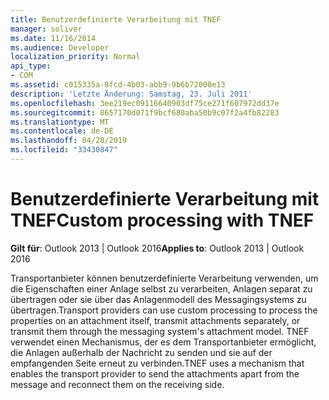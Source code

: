 ```yaml
---
title: Benutzerdefinierte Verarbeitung mit TNEF
manager: soliver
ms.date: 11/16/2014
ms.audience: Developer
localization_priority: Normal
api_type:
- COM
ms.assetid: c015335a-8fcd-4b03-abb9-9b6b72000e13
description: 'Letzte Änderung: Samstag, 23. Juli 2011'
ms.openlocfilehash: 3ee219ec09116640903df75ce271f607972dd37e
ms.sourcegitcommit: 8657170d071f9bcf680aba50b9c07f2a4fb82283
ms.translationtype: MT
ms.contentlocale: de-DE
ms.lasthandoff: 04/28/2019
ms.locfileid: "33430847"
---
```

# <a name="custom-processing-with-tnef"></a><span data-ttu-id="3b5e2-103">Benutzerdefinierte Verarbeitung mit TNEF</span><span class="sxs-lookup"><span data-stu-id="3b5e2-103">Custom processing with TNEF</span></span>

<span data-ttu-id="3b5e2-104">**Gilt für**: Outlook 2013 | Outlook 2016</span><span class="sxs-lookup"><span data-stu-id="3b5e2-104">**Applies to**: Outlook 2013 | Outlook 2016</span></span> 
  
<span data-ttu-id="3b5e2-105">Transportanbieter können benutzerdefinierte Verarbeitung verwenden, um die Eigenschaften einer Anlage selbst zu verarbeiten, Anlagen separat zu übertragen oder sie über das Anlagenmodell des Messagingsystems zu übertragen.</span><span class="sxs-lookup"><span data-stu-id="3b5e2-105">Transport providers can use custom processing to process the properties on an attachment itself, transmit attachments separately, or transmit them through the messaging system's attachment model.</span></span> <span data-ttu-id="3b5e2-106">TNEF verwendet einen Mechanismus, der es dem Transportanbieter ermöglicht, die Anlagen außerhalb der Nachricht zu senden und sie auf der empfangenden Seite erneut zu verbinden.</span><span class="sxs-lookup"><span data-stu-id="3b5e2-106">TNEF uses a mechanism that enables the transport provider to send the attachments apart from the message and reconnect them on the receiving side.</span></span>
  

